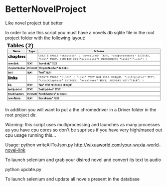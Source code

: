 # BetterNovelProject
Like novel project but better


In order to use this script you must have a novels.db sqlite file in the root project folder with the following layout:
![](Images/tablelayout.png)

In addition you will want to put a the chromedriver in a Driver folder in the root project dir.

Warning: this script uses multiprocessing and launches as many processes as you have cpu cores 
so don't be suprises if you have very high/maxed out cpu usage running this...

Usage:
python writeAllToJson.py http://wixuaworld.com/your-wuxia-world-novel-link

To launch selenium and grab your disired novel and convert its text to audio

python update.py

To launch selenium and update all novels present in the database
